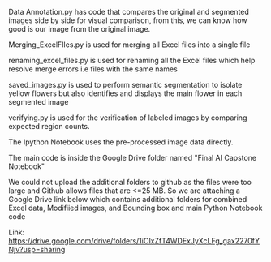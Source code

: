 Data Annotation.py has code that compares the original and segmented images side by side for visual comparison, from this, we can know how good is our image from the original image.

Merging_ExcelFIles.py is used for merging all Excel files into a single file

renaming_excel_files.py is used for renaming all the Excel files which help resolve merge errors i.e files with the same names

saved_images.py is used to perform semantic segmentation to isolate yellow flowers but also identifies and displays the main flower in each segmented image

verifying.py is used for the verification of labeled images by comparing expected region counts.


The Ipython Notebook uses the pre-processed image data directly.

The main code is inside the Google Drive folder named "Final AI Capstone Notebook"

We could not upload the additional folders to github as the files were too large and Github allows files that are <=25 MB. So we are attaching a Google Drive link below which contains additional folders for combined Excel data, Modifiied images, and Bounding box and main Python Notebook code

Link: https://drive.google.com/drive/folders/1iOlxZfT4WDExJyXcLFg_gax2270fYNjv?usp=sharing


